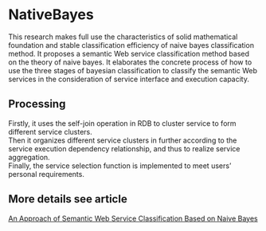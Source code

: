 # NativeBayes
This research makes full use the characteristics of solid mathematical foundation and stable classification efficiency of naive bayes classification method. It proposes a semantic Web service classification method based on the theory of naive bayes. It elaborates the concrete process of how to use the three stages of bayesian classification to classify the semantic Web services in the consideration of service interface and execution capacity. 
## Processing
Firstly, it uses the self-join operation in RDB to cluster service to form different service clusters. <br>
Then it organizes different service clusters in further according to the service execution dependency relationship, and thus to realize service aggregation. 
<br>Finally, the service selection function is implemented to meet users’ personal requirements.
## More details see article
<a href='https://www.computer.org/csdl/proceedings/scc/2016/2628/00/2628a356-abs.html'>An Approach of Semantic Web Service Classification Based on Naive Bayes</a>
